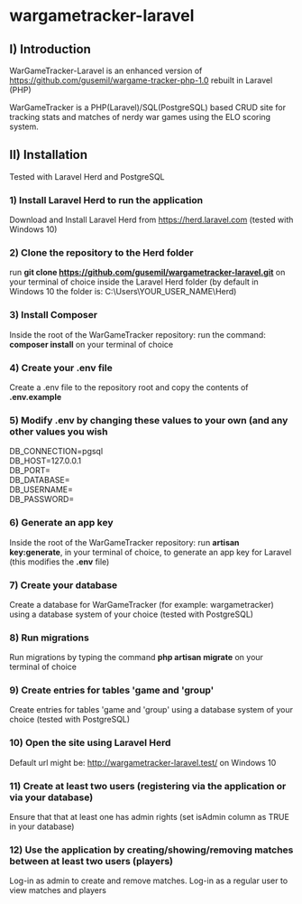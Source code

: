 # wargametracker-laravel
 
## I) Introduction
WarGameTracker-Laravel is an enhanced version of https://github.com/gusemil/wargame-tracker-php-1.0 rebuilt in Laravel (PHP) <br>

WarGameTracker is a PHP(Laravel)/SQL(PostgreSQL) based CRUD site for tracking stats and matches of nerdy war games using the ELO scoring system.

## II) Installation
Tested with Laravel Herd and PostgreSQL

### 1) Install Laravel Herd to run the application
Download and Install Laravel Herd from https://herd.laravel.com (tested with Windows 10)

### 2) Clone the repository to the Herd folder
run **git clone https://github.com/gusemil/wargametracker-laravel.git** on your terminal of choice inside the Laravel Herd folder (by default in Windows 10 the folder is: C:\Users\YOUR_USER_NAME\Herd)

### 3) Install Composer 
Inside the root of the WarGameTracker repository: run the command: **composer install** on your terminal of choice

### 4) Create your .env file
Create a .env file to the repository root and copy the contents of **.env.example**

### 5) Modify .env by changing these values to your own (and any other values you wish
DB_CONNECTION=pgsql <br>
DB_HOST=127.0.0.1 <br>
DB_PORT= <br>
DB_DATABASE= <br>
DB_USERNAME= <br>
DB_PASSWORD= <br>

### 6) Generate an app key
Inside the root of the WarGameTracker repository: run **artisan key:generate**, in your terminal of choice, to generate an app key for Laravel (this modifies the **.env** file)

### 7) Create your database
Create a database for WarGameTracker (for example: wargametracker) using a database system of your choice (tested with PostgreSQL)

### 8) Run migrations
Run migrations by typing the command **php artisan migrate** on your terminal of choice

### 9) Create entries for tables 'game and 'group'
Create entries for tables 'game and 'group' using a database system of your choice (tested with PostgreSQL)

### 10) Open the site using Laravel Herd
Default url might be: http://wargametracker-laravel.test/ on Windows 10

### 11) Create at least two users (registering via the application or via your database)
Ensure that that at least one has admin rights (set isAdmin column as TRUE in your database)

### 12) Use the application by creating/showing/removing matches between at least two users (players)
Log-in as admin to create and remove matches. Log-in as a regular user to view matches and players
